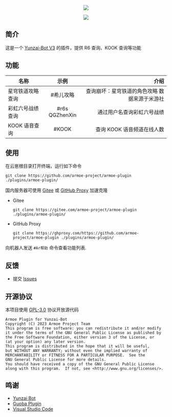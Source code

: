 <div align="center">

![][banner]

![][license]

</div>

## 简介

这是一个 [Yunzai-Bot V3][yunzai] 的插件，提供 R6 查询、KOOK 查询等功能

## 功能

| 名称             |      示例      |                                          介绍 |
| ---------------- | :------------: | --------------------------------------------: |
| 星穹铁道攻略查询 |   #希儿攻略    | 查询崩坏：星穹铁道的角色攻略 数据来源于米游社 |
| 彩虹六号战绩查询 | #r6s QGZhenXin |                    通过用户名查询彩虹六号战绩 |
| KOOK 语音查询    |     #KOOK      |                    查询 KOOK 语音频道在线人数 |

## 使用

在云崽根目录打开终端，运行如下命令

```shell
git clone https://github.com/armoe-project/armoe-plugin ./plugins/armoe-plugin/
```

国内服务器可使用 [Gitee][gitee] 或 [GitHub Proxy][ghproxy] 加速克隆

- Gitee

  ```shell
  git clone https://gitee.com/armoe-project/armoe-plugin ./plugins/armoe-plugin/
  ```

- GitHub Proxy

  ```shell
  git clone https://ghproxy.com/https://github.com/armoe-project/armoe-plugin ./plugins/armoe-plugin/
  ```

向机器人发送 `#Ar帮助` 命令查看功能列表.

## 反馈

- 提交 [Issues](../../issues)

## 开源协议

本项目使用 [GPL-3.0](LICENSE) 协议开放源代码

```text
Armoe Plugin for Yunzai-Bot
Copyright (C) 2023 Armoe Project Team
This program is free software: you can redistribute it and/or modify
it under the terms of the GNU General Public License as published by
the Free Software Foundation, either version 3 of the License, or
(at your option) any later version.
This program is distributed in the hope that it will be useful,
but WITHOUT ANY WARRANTY; without even the implied warranty of
MERCHANTABILITY or FITNESS FOR A PARTICULAR PURPOSE.  See the
GNU General Public License for more details.
You should have received a copy of the GNU General Public License
along with this program.  If not, see <http://www.gnu.org/licenses/>.
```

## 鸣谢

- [Yunzai Bot](https://gitee.com/Le-niao/Yunzai-Bot)
- [Guoba Plugin](https://gitee.com/guoba-yunzai/guoba-plugin)
- [Visual Studio Code](https://code.visualstudio.com/)

[banner]: https://socialify.git.ci/armoe-project/armoe-plugin/image?description=1&forks=1&issues=1&language=1&name=1&owner=1&pulls=1&stargazers=1&theme=Auto
[license]: https://img.shields.io/github/license/armoe-project/armoe-plugin?style=for-the-badge
[gitee]: https://gitee.com/armoe-project/armoe-plugin
[ghproxy]: https://ghproxy.com/
[yunzai]: https://gitee.com/Le-niao/Yunzai-Bot
